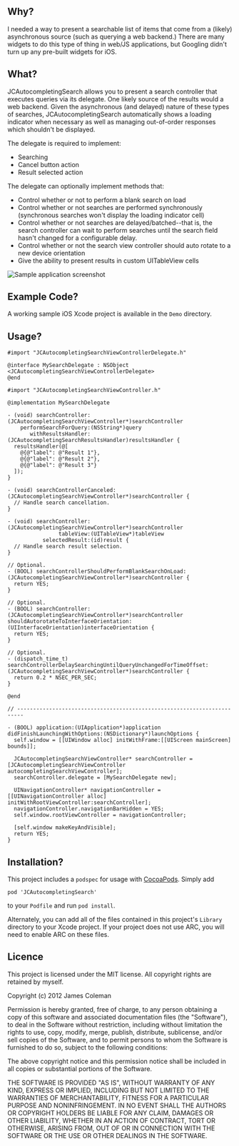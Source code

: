 Why?
----

I needed a way to present a searchable list of items that come from a (likely) asynchronous source (such as querying a web backend.) There are many widgets to do this type of thing in web/JS applications, but Googling didn't turn up any pre-built widgets for iOS.

What?
-----

JCAutocompletingSearch allows you to present a search controller that executes queries via its delegate. One likely source of the results would a web backend. Given the asynchronous (and delayed) nature of these types of searches, JCAutocompletingSearch automatically shows a loading indicator when necessary as well as managing out-of-order responses which shouldn't be displayed.

The delegate is required to implement:

* Searching
* Cancel button action
* Result selected action

The delegate can optionally implement methods that:

* Control whether or not to perform a blank search on load
* Control whether or not searches are performed synchronously (synchronous searches won't display the loading indicator cell)
* Control whether or not searches are delayed/batched--that is, the search controller can wait to perform searches until the search field hasn't changed for a configurable delay.
* Control whether or not the search view controller should auto rotate to a new device orientation
* Give the ability to present results in custom UITableView cells

![Sample application screenshot](https://github.com/jcoleman/JCAutocompletingSearch/raw/master/screenshot.png "Screenshot of sample application on iPhone")

Example Code?
-------------

A working sample iOS Xcode project is available in the `Demo` directory.

Usage?
----

    #import "JCAutocompletingSearchViewControllerDelegate.h"
    
    @interface MySearchDelegate : NSObject <JCAutocompletingSearchViewControllerDelegate>
    @end
    
    #import "JCAutocompletingSearchViewController.h"
    
    @implementation MySearchDelegate
    
    - (void) searchController:(JCAutocompletingSearchViewController*)searchController
        performSearchForQuery:(NSString*)query
           withResultsHandler:(JCAutocompletingSearchResultsHandler)resultsHandler {
      resultsHandler(@[
        @{@"label": @"Result 1"},
        @{@"label": @"Result 2"},
        @{@"label": @"Result 3"}
      ]);
    }
    
    - (void) searchControllerCanceled:(JCAutocompletingSearchViewController*)searchController {
      // Handle search cancellation.
    }
    
    - (void) searchController:(JCAutocompletingSearchViewController*)searchController
                    tableView:(UITableView*)tableView
               selectedResult:(id)result {
      // Handle search result selection.
    }
    
    // Optional.
    - (BOOL) searchControllerShouldPerformBlankSearchOnLoad:(JCAutocompletingSearchViewController*)searchController {
      return YES;
    }
    
    // Optional.
    - (BOOL) searchController:(JCAutocompletingSearchViewController*)searchController shouldAutorotateToInterfaceOrientation:(UIInterfaceOrientation)interfaceOrientation {
      return YES;
    }
    
    // Optional.
    - (dispatch_time_t) searchControllerDelaySearchingUntilQueryUnchangedForTimeOffset:(JCAutocompletingSearchViewController*)searchController {
      return 0.2 * NSEC_PER_SEC;
    }
    
    @end
    
    // ------------------------------------------------------------------------
    
    - (BOOL) application:(UIApplication*)application didFinishLaunchingWithOptions:(NSDictionary*)launchOptions {
      self.window = [[UIWindow alloc] initWithFrame:[[UIScreen mainScreen] bounds]];
      
      JCAutocompletingSearchViewController* searchController = [JCAutocompletingSearchViewController autocompletingSearchViewController];
      searchController.delegate = [MySearchDelegate new];
      
      UINavigationController* navigationController = [[UINavigationController alloc] initWithRootViewController:searchController];
      navigationController.navigationBarHidden = YES;
      self.window.rootViewController = navigationController;
      
      [self.window makeKeyAndVisible];
      return YES;
    }
    

Installation?
-------------

This project includes a `podspec` for usage with [CocoaPods](http://http://cocoapods.org/). Simply add

    pod 'JCAutocompletingSearch'

to your `Podfile` and run `pod install`.

Alternately, you can add all of the files contained in this project's `Library` directory to your Xcode project. If your project does not use ARC, you will need to enable ARC on these files.

Licence
-------

This project is licensed under the MIT license. All copyright rights are retained by myself.

Copyright (c) 2012 James Coleman

Permission is hereby granted, free of charge, to any person obtaining a copy
of this software and associated documentation files (the "Software"), to deal
in the Software without restriction, including without limitation the rights
to use, copy, modify, merge, publish, distribute, sublicense, and/or sell
copies of the Software, and to permit persons to whom the Software is
furnished to do so, subject to the following conditions:

The above copyright notice and this permission notice shall be included in
all copies or substantial portions of the Software.

THE SOFTWARE IS PROVIDED "AS IS", WITHOUT WARRANTY OF ANY KIND, EXPRESS OR
IMPLIED, INCLUDING BUT NOT LIMITED TO THE WARRANTIES OF MERCHANTABILITY,
FITNESS FOR A PARTICULAR PURPOSE AND NONINFRINGEMENT. IN NO EVENT SHALL THE
AUTHORS OR COPYRIGHT HOLDERS BE LIABLE FOR ANY CLAIM, DAMAGES OR OTHER
LIABILITY, WHETHER IN AN ACTION OF CONTRACT, TORT OR OTHERWISE, ARISING FROM,
OUT OF OR IN CONNECTION WITH THE SOFTWARE OR THE USE OR OTHER DEALINGS IN
THE SOFTWARE.